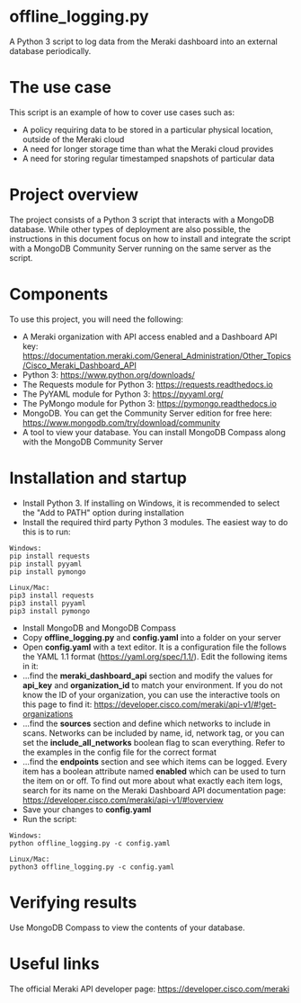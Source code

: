 # offline_logging.py
A Python 3 script to log data from the Meraki dashboard into an external database periodically.

# The use case
This script is an example of how to cover use cases such as:
* A policy requiring data to be stored in a particular physical location, outside of the Meraki cloud
* A need for longer storage time than what the Meraki cloud provides
* A need for storing regular timestamped snapshots of particular data

# Project overview
The project consists of a Python 3 script that interacts with a MongoDB database. While other types of deployment are also possible, the instructions in this document focus on how to install and integrate the script with a MongoDB Community Server running on the same server as the script. 

# Components
To use this project, you will need the following:
* A Meraki organization with API access enabled and a Dashboard API key: https://documentation.meraki.com/General_Administration/Other_Topics/Cisco_Meraki_Dashboard_API
* Python 3: https://www.python.org/downloads/
* The Requests module for Python 3: https://requests.readthedocs.io
* The PyYAML module for Python 3: https://pyyaml.org/
* The PyMongo module for Python 3: https://pymongo.readthedocs.io
* MongoDB. You can get the Community Server edition for free here: https://www.mongodb.com/try/download/community
* A tool to view your database. You can install MongoDB Compass along with the MongoDB Community Server

# Installation and startup
* Install Python 3. If installing on Windows, it is recommended to select the "Add to PATH" option during installation
* Install the required third party Python 3 modules. The easiest way to do this is to run:
```
Windows:
pip install requests
pip install pyyaml
pip install pymongo

Linux/Mac:
pip3 install requests
pip3 install pyyaml
pip3 install pymongo
```
* Install MongoDB and MongoDB Compass
* Copy **offline_logging.py** and **config.yaml** into a folder on your server
* Open **config.yaml** with a text editor. It is a configuration file the follows the YAML 1.1 format (https://yaml.org/spec/1.1/). Edit the following items in it:
* ...find the **meraki_dashboard_api** section and modify the values for **api_key** and **organization_id** to match your environment. If you do not know the ID of your organization, you can use the interactive tools on this page to find it: https://developer.cisco.com/meraki/api-v1/#!get-organizations
* ...find the **sources** section and define which networks to include in scans. Networks can be included by name, id, network tag, or you can set the **include_all_networks** boolean flag to scan everything. Refer to the examples in the config file for the correct format
* ...find the **endpoints** section and see which items can be logged. Every item has a boolean attribute named **enabled** which can be used to turn the item on or off. To find out more about what exactly each item logs, search for its name on the Meraki Dashboard API documentation page: https://developer.cisco.com/meraki/api-v1/#!overview
* Save your changes to **config.yaml**
* Run the script:
```
Windows:
python offline_logging.py -c config.yaml

Linux/Mac:
python3 offline_logging.py -c config.yaml
```

# Verifying results
Use MongoDB Compass to view the contents of your database.

# Useful links
The official Meraki API developer page: https://developer.cisco.com/meraki
